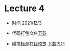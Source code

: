 Lecture 4 
====

* 时间 2021/12/3
* 代码打包文件[下载](https://raw.githubusercontent.com/JSYRD/ECNUCS_Programming_Club/main/Clubbbbbb/Lecture4/sources.zip)



* 碰撞检测[在线预览](./Clubbbbbb/Lecture3/碰撞检测.html) <a target="_blank" href="./Clubbbbbb/Lecture3/碰撞检测.pdf">下载PDF</a>

